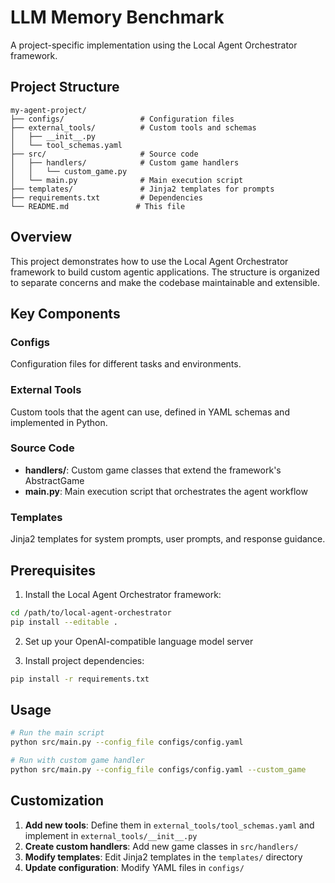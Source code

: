 # LLM Memory Benchmark

A project-specific implementation using the Local Agent Orchestrator framework.

## Project Structure

```
my-agent-project/
├── configs/                 # Configuration files
├── external_tools/          # Custom tools and schemas
│   ├── __init__.py
│   └── tool_schemas.yaml
├── src/                     # Source code
│   ├── handlers/            # Custom game handlers
│   │   └── custom_game.py
│   └── main.py              # Main execution script
├── templates/               # Jinja2 templates for prompts
├── requirements.txt         # Dependencies
└── README.md               # This file
```

## Overview

This project demonstrates how to use the Local Agent Orchestrator framework to build custom agentic applications. The structure is organized to separate concerns and make the codebase maintainable and extensible.

## Key Components

### Configs
Configuration files for different tasks and environments.

### External Tools
Custom tools that the agent can use, defined in YAML schemas and implemented in Python.

### Source Code
- **handlers/**: Custom game classes that extend the framework's AbstractGame
- **main.py**: Main execution script that orchestrates the agent workflow

### Templates
Jinja2 templates for system prompts, user prompts, and response guidance.

## Prerequisites

1. Install the Local Agent Orchestrator framework:
```bash
cd /path/to/local-agent-orchestrator
pip install --editable .
```

2. Set up your OpenAI-compatible language model server

3. Install project dependencies:
```bash
pip install -r requirements.txt
```

## Usage

```bash
# Run the main script
python src/main.py --config_file configs/config.yaml

# Run with custom game handler
python src/main.py --config_file configs/config.yaml --custom_game
```

## Customization

1. **Add new tools**: Define them in `external_tools/tool_schemas.yaml` and implement in `external_tools/__init__.py`
2. **Create custom handlers**: Add new game classes in `src/handlers/`
3. **Modify templates**: Edit Jinja2 templates in the `templates/` directory
4. **Update configuration**: Modify YAML files in `configs/`